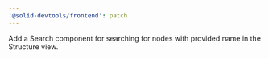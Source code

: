 ```yaml
---
'@solid-devtools/frontend': patch
---
```


Add a Search component for searching for nodes with provided name in the Structure view.
